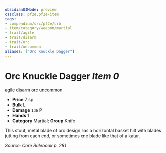 ```yaml
---
obsidianUIMode: preview
cssclass: pf2e,pf2e-item
tags:
- compendium/src/pf2e/crb
- item/category/weapon/martial
- trait/agile
- trait/disarm
- trait/orc
- trait/uncommon
aliases: ["Orc Knuckle Dagger"]
---
```

# Orc Knuckle Dagger *Item 0*  
[agile](../../../rules/traits/agile.md)  [disarm](../../../rules/traits/disarm.md)  [orc](../../../rules/traits/orc.md)  [uncommon](../../../rules/traits/uncommon.md)  

- **Price** 7 sp
- **Bulk** L
- **Damage** `1d6` P
- **Hands** 1
- **Category** Martial; **Group** Knife 

This stout, metal blade of orc design has a horizontal basket hilt with blades jutting from each end, or sometimes one blade like that of a katar.

*Source: Core Rulebook p. 281*